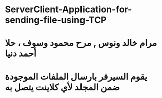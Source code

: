 # ServerClient-Application-for-sending-file-using-TCP
# مرام خالد ونوس , مرح محمود وسوف ، حلا أحمد دنيا
# يقوم السيرفر بارسال الملفات الموجودة ضمن المجلد لأي كلاينت يتصل به
